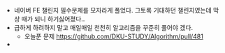 - 네이버 FE 챌린지 필수문제를 모자라게 풀었다.
그토록 기대하던 챌린지였는데 막상 때가 되니 하기싫어졌다..
- 급하게 하려하지 말고 매일매일 천천히 알고리즘을 꾸준히 풀어야 겠다. 
    - 오늘푼 문제 https://github.com/DKU-STUDY/Algorithm/pull/481
- 